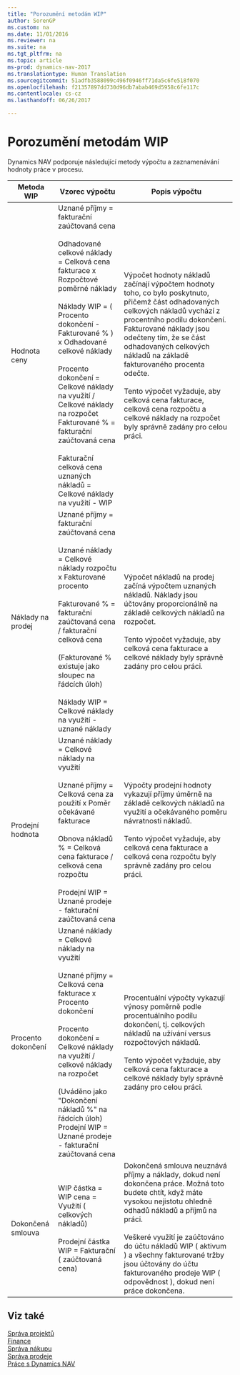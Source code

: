```yaml
---
title: "Porozumění metodám WIP"
author: SorenGP
ms.custom: na
ms.date: 11/01/2016
ms.reviewer: na
ms.suite: na
ms.tgt_pltfrm: na
ms.topic: article
ms-prod: dynamics-nav-2017
ms.translationtype: Human Translation
ms.sourcegitcommit: 51adfb3588099c496f0946ff71da5c6fe518f070
ms.openlocfilehash: f21357897dd730d96db7abab469d5958c6fe117c
ms.contentlocale: cs-cz
ms.lasthandoff: 06/26/2017

---
```


# <a name="understanding-wip-methods"></a>Porozumění metodám WIP

Dynamics NAV podporuje následující metody výpočtu a zaznamenávání hodnoty práce v procesu.

|Metoda WIP |Vzorec výpočtu |Popis výpočtu|
|-----------|--------------------|-----------------------|
|Hodnota ceny|Uznané příjmy = fakturační zaúčtovaná cena<br /><br /> Odhadované celkové náklady = Celková cena fakturace x Rozpočtové poměrné náklady<br /><br /> Náklady WIP = \( Procento dokončení - Fakturované % \) x Odhadované celkové náklady<br /><br /> Procento dokončení = Celkové náklady na využití / Celkové náklady na rozpočet<br /> Fakturované % = fakturační zaúčtovaná cena<br /><br /> Fakturační celková cena uznaných nákladů = Celkové náklady na využití - WIP|Výpočet hodnoty nákladů začínají výpočtem hodnoty toho, co bylo poskytnuto, přičemž část odhadovaných celkových nákladů vychází z procentního podílu dokončení. Fakturované náklady jsou odečteny tím, že se část odhadovaných celkových nákladů na základě fakturovaného procenta odečte.<br /><br /> Tento výpočet vyžaduje, aby celková cena fakturace, celková cena rozpočtu a celkové náklady na rozpočet byly správně zadány pro celou práci.|
|Náklady na prodej|Uznané příjmy = fakturační zaúčtovaná cena<br /><br /> Uznané náklady = Celkové náklady rozpočtu x Fakturované procento<br /><br /> Fakturované % = fakturační zaúčtovaná cena / fakturační celková cena<br /><br /> \(Fakturované % existuje jako sloupec na řádcích úloh\)<br /><br /> Náklady WIP = Celkové náklady na využití - uznané náklady|Výpočet nákladů na prodej začíná výpočtem uznaných nákladů. Náklady jsou účtovány proporcionálně na základě celkových nákladů na rozpočet.<br /><br /> Tento výpočet vyžaduje, aby celková cena fakturace a celkové náklady byly správně zadány pro celou práci.|
|Prodejní hodnota|Uznané náklady = Celkové náklady na využití<br /><br /> Uznané příjmy = Celková cena za použití x Poměr očekávané fakturace<br /><br /> Obnova nákladů % = Celková cena fakturace / celková cena rozpočtu<br /><br /> Prodejní WIP = Uznané prodeje - fakturační zaúčtovaná cena|Výpočty prodejní hodnoty vykazují příjmy úměrně na základě celkových nákladů na využití a očekávaného poměru návratnosti nákladů.<br /><br /> Tento výpočet vyžaduje, aby celková cena fakturace a celková cena rozpočtu byly správně zadány pro celou práci.|
|Procento dokončení|Uznané náklady = Celkové náklady na využití<br /><br /> Uznané příjmy = Celková cena fakturace x Procento dokončení<br /><br /> Procento dokončení = Celkové náklady na využití / celkové náklady na rozpočet<br /><br /> \(Uváděno jako "Dokončení nákladů %" na řádcích úloh\)<br /> Prodejní WIP = Uznané prodeje - fakturační zaúčtovaná cena|Procentuální výpočty vykazují výnosy poměrně podle procentuálního podílu dokončení, tj. celkových nákladů na užívání versus rozpočtových nákladů.<br /><br /> Tento výpočet vyžaduje, aby celková cena fakturace a celkové náklady byly správně zadány pro celou práci.|
|Dokončená smlouva|WIP částka = WIP cena = Využití \( celkových nákladů\)<br /><br /> Prodejní částka WIP = Fakturační \( zaúčtovaná cena\)|Dokončená smlouva neuznává příjmy a náklady, dokud není dokončena práce. Možná toto budete chtít, když máte vysokou nejistotu ohledně odhadů nákladů a příjmů na práci.<br /><br /> Veškeré využití je zaúčtováno do účtu nákladů WIP \( aktivum \) a všechny fakturované tržby jsou účtovány do účtu fakturovaného prodeje WIP \( odpovědnost \), dokud není práce dokončena.|

## <a name="see-also"></a>Viz také
[Správa projektů](projects-manage-projects.md)  
[Finance](finance-setup.md)  
[Správa nákupu](purchasing-manage-purchasing.md)         
[Správa prodeje](sales-manage-sales.md)      
[Práce s Dynamics NAV](ui-work-product.md)  

